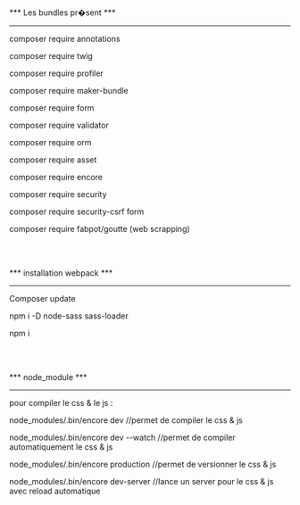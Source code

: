 *** Les bundles pr�sent ***
*********************
<p>composer require annotations</p>
<p>composer require twig</p>
<p>composer require profiler</p>
<p>composer require maker-bundle</p>
<p>composer require form</p>
<p>composer require validator</p>
<p>composer require orm</p>
<p>composer require asset</p>
<p>composer require encore</p>
<p>composer require security</p>
<p>composer require security-csrf form</p>
<p>composer require fabpot/goutte (web scrapping)</p>

<br/>
<br/>

*** installation webpack ***
*********************
<p>Composer update</p>
<p>npm i -D node-sass sass-loader</p>
<p>npm i</p>

<br/>
<br/>

*** node_module ***
*********************
<p>pour compiler le css & le js :</p>
<p>node_modules/.bin/encore dev //permet de compiler le css & js</p>
<p>node_modules/.bin/encore dev --watch //permet de compiler automatiquement le css & js</p>
<p>node_modules/.bin/encore production //permet de versionner le css & js</p>
<p>node_modules/.bin/encore dev-server //lance un server pour le css & js avec reload automatique</p>
